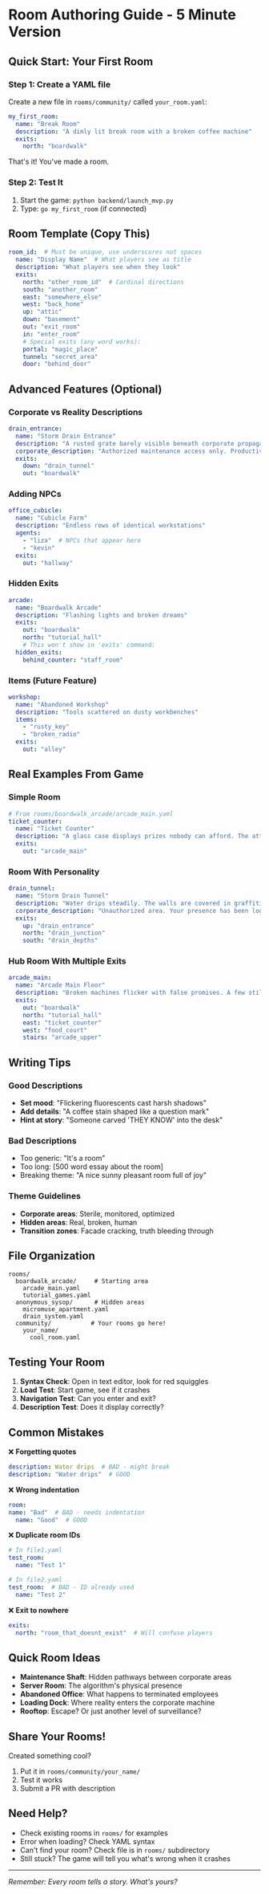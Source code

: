 # Room Authoring Guide - 5 Minute Version

## Quick Start: Your First Room

### Step 1: Create a YAML file
Create a new file in `rooms/community/` called `your_room.yaml`:

```yaml
my_first_room:
  name: "Break Room"
  description: "A dimly lit break room with a broken coffee machine"
  exits:
    north: "boardwalk"
```

That's it! You've made a room.

### Step 2: Test It
1. Start the game: `python backend/launch_mvp.py`
2. Type: `go my_first_room` (if connected)

## Room Template (Copy This)

```yaml
room_id:  # Must be unique, use underscores not spaces
  name: "Display Name"  # What players see as title
  description: "What players see when they look"
  exits:
    north: "other_room_id"  # Cardinal directions
    south: "another_room"
    east: "somewhere_else"
    west: "back_home"
    up: "attic"
    down: "basement"
    out: "exit_room"
    in: "enter_room"
    # Special exits (any word works):
    portal: "magic_place"
    tunnel: "secret_area"
    door: "behind_door"
```

## Advanced Features (Optional)

### Corporate vs Reality Descriptions
```yaml
drain_entrance:
  name: "Storm Drain Entrance"
  description: "A rusted grate barely visible beneath corporate propaganda posters"
  corporate_description: "Authorized maintenance access only. Productivity monitoring in effect."
  exits:
    down: "drain_tunnel"
    out: "boardwalk"
```

### Adding NPCs
```yaml
office_cubicle:
  name: "Cubicle Farm"
  description: "Endless rows of identical workstations"
  agents:
    - "liza"  # NPCs that appear here
    - "kevin"
  exits:
    out: "hallway"
```

### Hidden Exits
```yaml
arcade:
  name: "Boardwalk Arcade"
  description: "Flashing lights and broken dreams"
  exits:
    out: "boardwalk"
    north: "tutorial_hall"
    # This won't show in 'exits' command:
  hidden_exits:
    behind_counter: "staff_room"
```

### Items (Future Feature)
```yaml
workshop:
  name: "Abandoned Workshop"
  description: "Tools scattered on dusty workbenches"
  items:
    - "rusty_key"
    - "broken_radio"
  exits:
    out: "alley"
```

## Real Examples From Game

### Simple Room
```yaml
# From rooms/boardwalk_arcade/arcade_main.yaml
ticket_counter:
  name: "Ticket Counter"
  description: "A glass case displays prizes nobody can afford. The attendant is absent."
  exits:
    out: "arcade_main"
```

### Room With Personality
```yaml
drain_tunnel:
  name: "Storm Drain Tunnel"
  description: "Water drips steadily. The walls are covered in graffiti - layers of truth painted over corporate lies."
  corporate_description: "Unauthorized area. Your presence has been logged."
  exits:
    up: "drain_entrance"
    north: "drain_junction"
    south: "drain_depths"
```

### Hub Room With Multiple Exits
```yaml
arcade_main:
  name: "Arcade Main Floor"
  description: "Broken machines flicker with false promises. A few still function."
  exits:
    out: "boardwalk"
    north: "tutorial_hall"
    east: "ticket_counter"
    west: "food_court"
    stairs: "arcade_upper"
```

## Writing Tips

### Good Descriptions
- **Set mood**: "Flickering fluorescents cast harsh shadows"
- **Add details**: "A coffee stain shaped like a question mark"
- **Hint at story**: "Someone carved 'THEY KNOW' into the desk"

### Bad Descriptions
- Too generic: "It's a room"
- Too long: [500 word essay about the room]
- Breaking theme: "A nice sunny pleasant room full of joy"

### Theme Guidelines
- **Corporate areas**: Sterile, monitored, optimized
- **Hidden areas**: Real, broken, human
- **Transition zones**: Facade cracking, truth bleeding through

## File Organization

```
rooms/
  boardwalk_arcade/     # Starting area
    arcade_main.yaml
    tutorial_games.yaml
  anonymous_sysop/      # Hidden areas
    micromuse_apartment.yaml
    drain_system.yaml
  community/           # Your rooms go here!
    your_name/
      cool_room.yaml
```

## Testing Your Room

1. **Syntax Check**: Open in text editor, look for red squiggles
2. **Load Test**: Start game, see if it crashes
3. **Navigation Test**: Can you enter and exit?
4. **Description Test**: Does it display correctly?

## Common Mistakes

❌ **Forgetting quotes**
```yaml
description: Water drips  # BAD - might break
description: "Water drips"  # GOOD
```

❌ **Wrong indentation**
```yaml
room:
name: "Bad"  # BAD - needs indentation
  name: "Good"  # GOOD
```

❌ **Duplicate room IDs**
```yaml
# In file1.yaml
test_room:
  name: "Test 1"

# In file2.yaml  
test_room:  # BAD - ID already used
  name: "Test 2"
```

❌ **Exit to nowhere**
```yaml
exits:
  north: "room_that_doesnt_exist"  # Will confuse players
```

## Quick Room Ideas

- **Maintenance Shaft**: Hidden pathways between corporate areas
- **Server Room**: The algorithm's physical presence
- **Abandoned Office**: What happens to terminated employees
- **Loading Dock**: Where reality enters the corporate machine
- **Rooftop**: Escape? Or just another level of surveillance?

## Share Your Rooms!

Created something cool? 
1. Put it in `rooms/community/your_name/`
2. Test it works
3. Submit a PR with description

## Need Help?

- Check existing rooms in `rooms/` for examples
- Error when loading? Check YAML syntax
- Can't find your room? Check file is in `rooms/` subdirectory
- Still stuck? The game will tell you what's wrong when it crashes

---

*Remember: Every room tells a story. What's yours?*